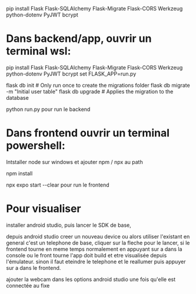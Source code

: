 pip install Flask Flask-SQLAlchemy Flask-Migrate Flask-CORS Werkzeug python-dotenv PyJWT bcrypt

# Dans backend/app, ouvrir un terminal wsl: 
pip install Flask Flask-SQLAlchemy Flask-Migrate Flask-CORS Werkzeug python-dotenv PyJWT bcrypt
set FLASK_APP=run.py

flask db init  # Only run once to create the migrations folder
flask db migrate -m "Initial user table"
flask db upgrade # Applies the migration to the database

python run.py pour run le backend

# Dans frontend ouvrir un terminal powershell:

Intstaller node sur windows et ajouter npm / npx au path

npm install

npx expo start --clear pour run le frontend

# Pour visualiser

installer android studio, puis lancer le SDK de base,

depuis android studio creer un nouveau device ou alors utiliser l'existant en general c'est un telephone de base, cliquer sur la fleche pour le lancer, si le frontend tourne en meme temps normalement en appuyant sur a dans la console ou le front tourne l'app doit build et etre visualisée depuis l'émulateur. sinon il faut eteindre le telephone et le reallumer puis appuyer sur a dans le frontend.

ajouter la webcam dans les options android studio une fois qu'elle est connectée au fixe